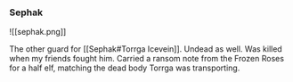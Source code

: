 ### Sephak
![[sephak.png]]

The other guard for [[Sephak#Torrga Icevein]]. Undead as well. Was killed when my friends fought him. Carried a ransom note from the Frozen Roses for a half elf, matching the dead body Torrga was transporting.